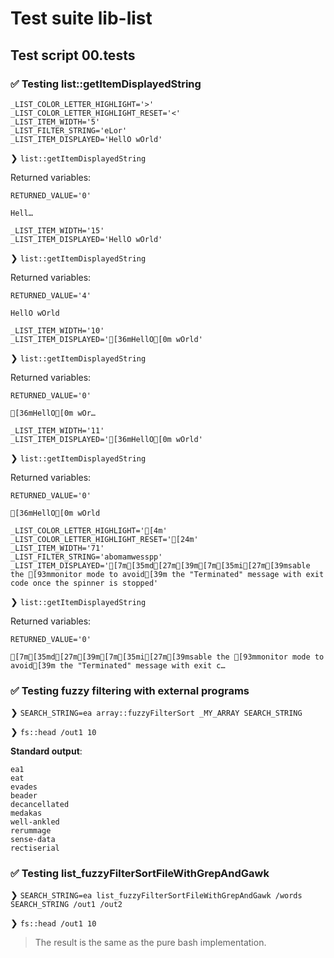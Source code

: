 # Test suite lib-list

## Test script 00.tests

### ✅ Testing list::getItemDisplayedString

```text
_LIST_COLOR_LETTER_HIGHLIGHT='>'
_LIST_COLOR_LETTER_HIGHLIGHT_RESET='<'
_LIST_ITEM_WIDTH='5'
_LIST_FILTER_STRING='eLor'
_LIST_ITEM_DISPLAYED='HellO wOrld'
```

❯ `list::getItemDisplayedString`

Returned variables:

```text
RETURNED_VALUE='0'
```

`Hell…`

```text
_LIST_ITEM_WIDTH='15'
_LIST_ITEM_DISPLAYED='HellO wOrld'
```

❯ `list::getItemDisplayedString`

Returned variables:

```text
RETURNED_VALUE='4'
```

`HellO wOrld`

```text
_LIST_ITEM_WIDTH='10'
_LIST_ITEM_DISPLAYED='[36mHellO[0m wOrld'
```

❯ `list::getItemDisplayedString`

Returned variables:

```text
RETURNED_VALUE='0'
```

`[36mHellO[0m wOr…`

```text
_LIST_ITEM_WIDTH='11'
_LIST_ITEM_DISPLAYED='[36mHellO[0m wOrld'
```

❯ `list::getItemDisplayedString`

Returned variables:

```text
RETURNED_VALUE='0'
```

`[36mHellO[0m wOrld`

```text
_LIST_COLOR_LETTER_HIGHLIGHT='[4m'
_LIST_COLOR_LETTER_HIGHLIGHT_RESET='[24m'
_LIST_ITEM_WIDTH='71'
_LIST_FILTER_STRING='abomamwesspp'
_LIST_ITEM_DISPLAYED='[7m[35md[27m[39m[7m[35mi[27m[39msable the [93mmonitor mode to avoid[39m the "Terminated" message with exit code once the spinner is stopped'
```

❯ `list::getItemDisplayedString`

Returned variables:

```text
RETURNED_VALUE='0'
```

`[7m[35md[27m[39m[7m[35mi[27m[39msable the [93mmonitor mode to avoid[39m the "Terminated" message with exit c…`

### ✅ Testing fuzzy filtering with external programs

❯ `SEARCH_STRING=ea array::fuzzyFilterSort _MY_ARRAY SEARCH_STRING`

❯ `fs::head /out1 10`

**Standard output**:

```text
ea1
eat
evades
beader
decancellated
medakas
well-ankled
rerummage
sense-data
rectiserial
```

### ✅ Testing list_fuzzyFilterSortFileWithGrepAndGawk

❯ `SEARCH_STRING=ea list_fuzzyFilterSortFileWithGrepAndGawk /words SEARCH_STRING /out1 /out2`

❯ `fs::head /out1 10`

> The result is the same as the pure bash implementation.

